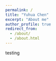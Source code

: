 ```yaml
---
permalink: /
title: "Yuhua Chen"
excerpt: "About me"
author_profile: true
redirect_from: 
  - /about/
  - /about.html
---
```


testing